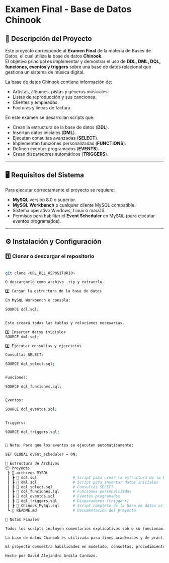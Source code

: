 # Examen Final - Base de Datos Chinook

## 📌 Descripción del Proyecto
Este proyecto corresponde al **Examen Final** de la materia de Bases de Datos, el cual utiliza la base de datos **Chinook**.  
El objetivo principal es implementar y demostrar el uso de **DDL, DML, DQL, funciones, eventos y triggers** sobre una base de datos relacional que gestiona un sistema de música digital.

La base de datos Chinook contiene información de:
- Artistas, álbumes, pistas y géneros musicales.
- Listas de reproducción y sus canciones.
- Clientes y empleados.
- Facturas y líneas de factura.

En este examen se desarrollan scripts que:
- Crean la estructura de la base de datos (**DDL**).
- Insertan datos iniciales (**DML**).
- Ejecutan consultas avanzadas (**SELECT**).
- Implementan funciones personalizadas (**FUNCTIONS**).
- Definen eventos programados (**EVENTS**).
- Crean disparadores automáticos (**TRIGGERS**).

---

## 🖥️ Requisitos del Sistema
Para ejecutar correctamente el proyecto se requiere:
- **MySQL** versión 8.0 o superior.
- **MySQL Workbench** o cualquier cliente MySQL compatible.
- Sistema operativo Windows, Linux o macOS.
- Permisos para habilitar el **Event Scheduler** en MySQL (para ejecutar eventos programados).

---

## ⚙️ Instalación y Configuración

### 1️⃣ Clonar o descargar el repositorio
```bash

git clone <URL_DEL_REPOSITORIO>

O descargarlo como archivo .zip y extraerlo.

2️⃣ Cargar la estructura de la base de datos

En MySQL Workbench o consola:

SOURCE ddl.sql;


Esto creará todas las tablas y relaciones necesarias.

3️⃣ Insertar datos iniciales
SOURCE dml.sql;

4️⃣ Ejecutar consultas y ejercicios

Consultas SELECT:

SOURCE dql_select.sql;


Funciones:

SOURCE dql_funciones.sql;


Eventos:

SOURCE dql_eventos.sql;


Triggers:

SOURCE dql_triggers.sql;


📌 Nota: Para que los eventos se ejecuten automáticamente:

SET GLOBAL event_scheduler = ON;

📂 Estructura de Archivos
📦 Proyecto
 ┣ 📂 archivos MYSQL
 ┃ ┣ 📜 ddl.sql                # Script para crear la estructura de la base de datos
 ┃ ┣ 📜 dml.sql                # Script para insertar datos iniciales
 ┃ ┣ 📜 dql_select.sql         # Consultas SELECT
 ┃ ┣ 📜 dql_funciones.sql      # Funciones personalizadas
 ┃ ┣ 📜 dql_eventos.sql        # Eventos programados
 ┃ ┣ 📜 dql_triggers.sql       # Disparadores (triggers)
 ┃ ┣ 📜 Chinook_MySql.sql      # Script completo de la base de datos original
 ┗ 📜 README.md                # Documentación del proyecto

📝 Notas Finales

Todos los scripts incluyen comentarios explicativos sobre su funcionamiento.

La base de datos Chinook es utilizada para fines académicos y de práctica en SQL.

El proyecto demuestra habilidades en modelado, consultas, procedimientos, eventos y triggers en MySQL.

Hecho por David Alejandro Ardila Cardozo.